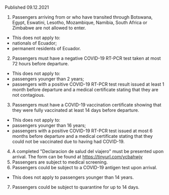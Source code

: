 Published 09.12.2021
1. Passengers arriving from or who have transited through Botswana, Egypt, Eswatini, Lesotho, Mozambique, Namibia, South Africa or Zimbabwe are not allowed to enter.
- This does not apply to:
- nationals of Ecuador;
- permanent residents of Ecuador.
2. Passengers must have a negative COVID-19 RT-PCR test taken at most 72 hours before departure.
- This does not apply to:
- passengers younger than 2 years;
- passengers with a positive COVID-19 RT-PCR test result issued at least 1 month before departure and a medical certificate stating that they are not contagious.
3. Passengers must have a COVID-19 vaccination certificate showing that they were fully vaccinated at least 14 days before departure.
- This does not apply to:
- passengers younger than 16 years;
- passengers with a positive COVID-19 RT-PCR test issued at most 6 months before departure and a medical certificate stating that they could not be vaccinated due to having had COVID-19.
4. A completed "Declaracion de salud del viajero" must be presented upon arrival. The form can be found at <a href="https://tinyurl.com/ycbahwjv">https://tinyurl.com/ycbahwjv</a>
5. Passengers are subject to medical screening.
6. Passengers could be subject to a COVID-19 antigen test upon arrival.
- This does not apply to passengers younger than 14 years.
7. Passengers could be subject to quarantine for up to 14 days.